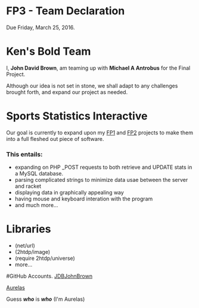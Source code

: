 # FP3 - Team Declaration
Due Friday, March 25, 2016.

# Ken's Bold Team
I, **John David Brown**, am teaming up with **Michael A Antrobus** for the Final Project.

Although our idea is not set in stone, we shall adapt to any challenges brought forth, and expand our project as needed.

# Sports Statistics Interactive
Our goal is currently to expand upon my [FP1](https://github.com/JDBJohnBrown/FP1) and [FP2](https://github.com/JDBJohnBrown/FP2) projects to make them into a full fleshed out piece of software.

### This entails:
* expanding on PHP _POST requests to both retrieve and UPDATE stats in a MySQL database.
* parsing complicated strings to minimize data usae between the server and racket
* displaying data in graphically appealing way
* having mouse and keyboard interation with the program
* and much more...

# Libraries
* (net/url)
* (2htdp/image)
* (require 2htdp/universe)
* more...

#GitHub Accounts.
[JDBJohnBrown](https://github.com/JDBJohnBrown)

[Aurelas](https://github.com/Aurelas)

Guess ***who*** is ***who*** (I'm Aurelas)
